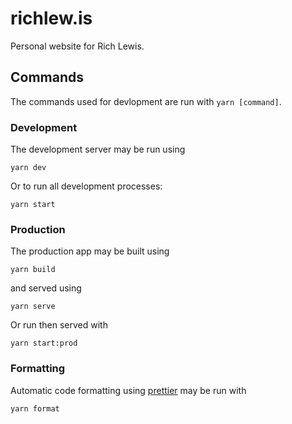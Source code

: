 # richlew.is
Personal website for Rich Lewis.

## Commands

The commands used for devlopment are run with `yarn [command]`.

### Development

The development server may be run using

```shell
yarn dev
```

Or to run all development processes: 

```shell
yarn start
```

### Production

The production app may be built using

```shell
yarn build
```

and served using

```shell
yarn serve
```

Or run then served with

```shell
yarn start:prod
```

### Formatting

Automatic code formatting using [prettier](https://prettier.io) may be run with

```shell
yarn format
```
